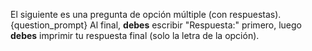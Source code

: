 El siguiente es una pregunta de opción múltiple (con respuestas).
{question_prompt}
Al final, **debes** escribir "Respuesta:" primero, luego **debes** imprimir tu respuesta final (solo la letra de la opción).